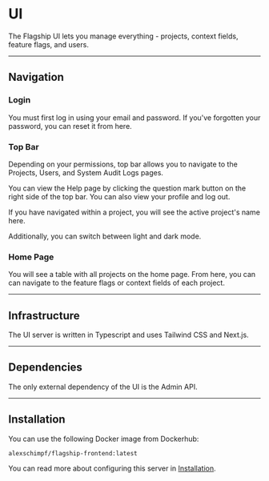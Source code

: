 # UI

The Flagship UI lets you manage everything - projects, context fields, feature flags, and users.

<hr>

## Navigation

### Login

You must first log in using your email and password.
If you've forgotten your password, you can reset it from here.

### Top Bar
<p>
Depending on your permissions, top bar allows you to navigate to the Projects, Users, and System Audit Logs pages.

You can view the Help page by clicking the question mark button on the right side of the top bar.
You can also view your profile and log out.

If you have navigated within a project, you will see the active project's name here.

Additionally, you can switch between light and dark mode.
</p>

### Home Page
<p>
You will see a table with all projects on the home page.
From here, you can can navigate to the feature flags or context fields of each project.
</p>

<hr>

## Infrastructure

The UI server is written in Typescript and uses Tailwind CSS and Next.js.

<hr>

## Dependencies

The only external dependency of the UI is the Admin API.

<hr>

## Installation

You can use the following Docker image from Dockerhub:

```
alexschimpf/flagship-frontend:latest
```

You can read more about configuring this server in <a href="/installation">Installation</a>.
